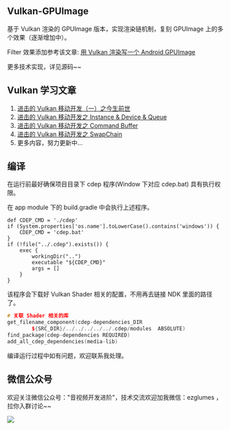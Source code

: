## Vulkan-GPUImage

基于 Vulkan 渲染的 GPUImage 版本，实现渲染链机制，复刻 GPUImage 上的多个效果（逐渐增加中）。

Filter 效果添加参考该文章: [用 Vulkan 渲染写一个 Android GPUImage](https://mp.weixin.qq.com/s/gHzuXq-Yil1If1qs_SVXJA)

更多技术实现，详见源码~~

## Vulkan 学习文章

1. [进击的 Vulkan 移动开发（一）之今生前世](https://glumes.com/post/vulkan/vulkan-tutorial-concept/)
2. [进击的 Vulkan 移动开发之 Instance & Device & Queue](https://glumes.com/post/vulkan/vulkan-tutorial-instance-device-queue/)
3. [进击的 Vulkan 移动开发之 Command Buffer](https://glumes.com/post/vulkan/vulkan-tutorial-command-buffer/)
4. [进击的 Vulkan 移动开发之 SwapChain](https://glumes.com/post/vulkan/vulkan-tutorial-swap-chain/)
5. 更多内容，努力更新中...

## 编译

在运行前最好确保项目目录下 cdep 程序(Window 下对应 cdep.bat) 具有执行权限。

在 app module 下的 build.gradle 中会执行上述程序。

```build
def CDEP_CMD = './cdep'
if (System.properties['os.name'].toLowerCase().contains('windows')) {
    CDEP_CMD = 'cdep.bat'
}
if (!file("../.cdep").exists()) {
    exec {
        workingDir("..")
        executable "${CDEP_CMD}"
        args = []
    }
}
```

该程序会下载好 Vulkan Shader 相关的配置，不用再去链接 NDK 里面的路径了。

```cpp
# 关联 Shader 相关的库
get_filename_component(cdep-dependencies_DIR
        ${SRC_DIR}/../../../../../.cdep/modules  ABSOLUTE)
find_package(cdep-dependencies REQUIRED)
add_all_cdep_dependencies(media-lib)
```

编译运行过程中如有问题，欢迎联系我处理。

## 微信公众号

欢迎关注微信公众号："音视频开发进阶"，技术交流欢迎加我微信：ezglumes ，拉你入群讨论~~

![](https://image.glumes.com/wechat-planet.png)